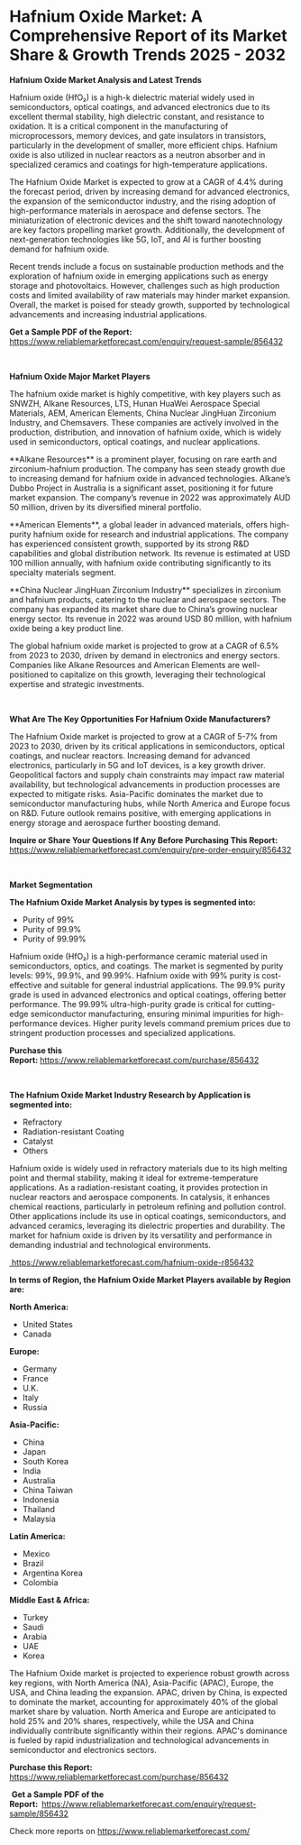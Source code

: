<p><h1>Hafnium Oxide Market: A Comprehensive Report of its Market Share & Growth Trends 2025 - 2032</h1></p><p><strong>Hafnium Oxide Market Analysis and Latest Trends</strong></p>
<p><p>Hafnium oxide (HfO₂) is a high-k dielectric material widely used in semiconductors, optical coatings, and advanced electronics due to its excellent thermal stability, high dielectric constant, and resistance to oxidation. It is a critical component in the manufacturing of microprocessors, memory devices, and gate insulators in transistors, particularly in the development of smaller, more efficient chips. Hafnium oxide is also utilized in nuclear reactors as a neutron absorber and in specialized ceramics and coatings for high-temperature applications.</p><p>The Hafnium Oxide Market is expected to grow at a CAGR of 4.4% during the forecast period, driven by increasing demand for advanced electronics, the expansion of the semiconductor industry, and the rising adoption of high-performance materials in aerospace and defense sectors. The miniaturization of electronic devices and the shift toward nanotechnology are key factors propelling market growth. Additionally, the development of next-generation technologies like 5G, IoT, and AI is further boosting demand for hafnium oxide.</p><p>Recent trends include a focus on sustainable production methods and the exploration of hafnium oxide in emerging applications such as energy storage and photovoltaics. However, challenges such as high production costs and limited availability of raw materials may hinder market expansion. Overall, the market is poised for steady growth, supported by technological advancements and increasing industrial applications.</p></p>
<p><strong>Get a Sample PDF of the Report:&nbsp;</strong> <a href="https://www.reliablemarketforecast.com/enquiry/request-sample/856432?utm_campaign=2226&utm_medium=2&utm_source=Github&utm_content=ia&utm_term=25012025&utm_id=hafnium-oxide">https://www.reliablemarketforecast.com/enquiry/request-sample/856432</a></p>
<p>&nbsp;</p>
<p><strong>Hafnium Oxide Major Market Players</strong></p>
<p><p>The hafnium oxide market is highly competitive, with key players such as SNWZH, Alkane Resources, LTS, Hunan HuaWei Aerospace Special Materials, AEM, American Elements, China Nuclear JingHuan Zirconium Industry, and Chemsavers. These companies are actively involved in the production, distribution, and innovation of hafnium oxide, which is widely used in semiconductors, optical coatings, and nuclear applications.</p><p>**Alkane Resources** is a prominent player, focusing on rare earth and zirconium-hafnium production. The company has seen steady growth due to increasing demand for hafnium oxide in advanced technologies. Alkane’s Dubbo Project in Australia is a significant asset, positioning it for future market expansion. The company’s revenue in 2022 was approximately AUD 50 million, driven by its diversified mineral portfolio.</p><p>**American Elements**, a global leader in advanced materials, offers high-purity hafnium oxide for research and industrial applications. The company has experienced consistent growth, supported by its strong R&D capabilities and global distribution network. Its revenue is estimated at USD 100 million annually, with hafnium oxide contributing significantly to its specialty materials segment.</p><p>**China Nuclear JingHuan Zirconium Industry** specializes in zirconium and hafnium products, catering to the nuclear and aerospace sectors. The company has expanded its market share due to China’s growing nuclear energy sector. Its revenue in 2022 was around USD 80 million, with hafnium oxide being a key product line.</p><p>The global hafnium oxide market is projected to grow at a CAGR of 6.5% from 2023 to 2030, driven by demand in electronics and energy sectors. Companies like Alkane Resources and American Elements are well-positioned to capitalize on this growth, leveraging their technological expertise and strategic investments.</p></p>
<p>&nbsp;</p>
<p><strong>What Are The Key Opportunities For Hafnium Oxide Manufacturers?</strong></p>
<p><p>The Hafnium Oxide market is projected to grow at a CAGR of 5-7% from 2023 to 2030, driven by its critical applications in semiconductors, optical coatings, and nuclear reactors. Increasing demand for advanced electronics, particularly in 5G and IoT devices, is a key growth driver. Geopolitical factors and supply chain constraints may impact raw material availability, but technological advancements in production processes are expected to mitigate risks. Asia-Pacific dominates the market due to semiconductor manufacturing hubs, while North America and Europe focus on R&D. Future outlook remains positive, with emerging applications in energy storage and aerospace further boosting demand.</p></p>
<p><strong>Inquire or Share Your Questions If Any Before Purchasing This Report:</strong> <a href="https://www.reliablemarketforecast.com/enquiry/pre-order-enquiry/856432?utm_campaign=2226&utm_medium=2&utm_source=Github&utm_content=ia&utm_term=25012025&utm_id=hafnium-oxide">https://www.reliablemarketforecast.com/enquiry/pre-order-enquiry/856432</a></p>
<p>&nbsp;</p>
<p><strong>Market Segmentation</strong></p>
<p><strong>The Hafnium Oxide Market Analysis by types is segmented into:</strong></p>
<p><ul><li>Purity of 99%</li><li>Purity of 99.9%</li><li>Purity of 99.99%</li></ul></p>
<p><p>Hafnium oxide (HfO₂) is a high-performance ceramic material used in semiconductors, optics, and coatings. The market is segmented by purity levels: 99%, 99.9%, and 99.99%. Hafnium oxide with 99% purity is cost-effective and suitable for general industrial applications. The 99.9% purity grade is used in advanced electronics and optical coatings, offering better performance. The 99.99% ultra-high-purity grade is critical for cutting-edge semiconductor manufacturing, ensuring minimal impurities for high-performance devices. Higher purity levels command premium prices due to stringent production processes and specialized applications.</p></p>
<p><strong>Purchase this Report:&nbsp;</strong><a href="https://www.reliablemarketforecast.com/purchase/856432?utm_campaign=2226&utm_medium=2&utm_source=Github&utm_content=ia&utm_term=25012025&utm_id=hafnium-oxide">https://www.reliablemarketforecast.com/purchase/856432</a></p>
<p>&nbsp;</p>
<p><strong>The Hafnium Oxide Market Industry Research by Application is segmented into:</strong></p>
<p><ul><li>Refractory</li><li>Radiation-resistant Coating</li><li>Catalyst</li><li>Others</li></ul></p>
<p><p>Hafnium oxide is widely used in refractory materials due to its high melting point and thermal stability, making it ideal for extreme-temperature applications. As a radiation-resistant coating, it provides protection in nuclear reactors and aerospace components. In catalysis, it enhances chemical reactions, particularly in petroleum refining and pollution control. Other applications include its use in optical coatings, semiconductors, and advanced ceramics, leveraging its dielectric properties and durability. The market for hafnium oxide is driven by its versatility and performance in demanding industrial and technological environments.</p></p>
<p><a href="https://www.reliablemarketforecast.com/hafnium-oxide-r856432?utm_campaign=2226&utm_medium=2&utm_source=Github&utm_content=ia&utm_term=25012025&utm_id=hafnium-oxide">&nbsp;https://www.reliablemarketforecast.com/hafnium-oxide-r856432</a></p>
<p><strong>In terms of Region, the Hafnium Oxide Market Players available by Region are:</strong></p>
<p>
    <p> <strong> North America: </strong>
        <ul>
            <li>United States</li>
            <li>Canada</li>
        </ul>
        </p> 
    <p> <strong> Europe: </strong>
        <ul>
            <li>Germany</li>
            <li>France</li>
            <li>U.K.</li>
            <li>Italy</li>
            <li>Russia</li>
        </ul>
        </p> 
    <p> <strong> Asia-Pacific: </strong>
        <ul>
            <li>China</li>
            <li>Japan</li>
            <li>South Korea</li>
            <li>India</li>
            <li>Australia</li>
            <li>China Taiwan</li>
            <li>Indonesia</li>
            <li>Thailand</li>
            <li>Malaysia</li>
        </ul>
        </p> 
    <p> <strong> Latin America: </strong>
        <ul>
            <li>Mexico</li>
            <li>Brazil</li>
            <li>Argentina Korea</li>
            <li>Colombia</li>
        </ul>
        </p> 
    <p> <strong> Middle East & Africa: </strong>
        <ul>
            <li>Turkey</li>
            <li>Saudi</li>
            <li>Arabia</li>
            <li>UAE</li>
            <li>Korea</li>
        </ul>
    </p>
    </p>
<p><p>The Hafnium Oxide market is projected to experience robust growth across key regions, with North America (NA), Asia-Pacific (APAC), Europe, the USA, and China leading the expansion. APAC, driven by China, is expected to dominate the market, accounting for approximately 40% of the global market share by valuation. North America and Europe are anticipated to hold 25% and 20% shares, respectively, while the USA and China individually contribute significantly within their regions. APAC's dominance is fueled by rapid industrialization and technological advancements in semiconductor and electronics sectors.</p></p>
<p><strong>Purchase this Report: </strong><a href="https://www.reliablemarketforecast.com/purchase/856432?utm_campaign=2226&utm_medium=2&utm_source=Github&utm_content=ia&utm_term=25012025&utm_id=hafnium-oxide">https://www.reliablemarketforecast.com/purchase/856432</a></p>
<p>&nbsp;<strong>Get a Sample PDF of the Report:&nbsp;&nbsp;</strong><a href="https://www.reliablemarketforecast.com/enquiry/request-sample/856432?utm_campaign=2226&utm_medium=2&utm_source=Github&utm_content=ia&utm_term=25012025&utm_id=hafnium-oxide">https://www.reliablemarketforecast.com/enquiry/request-sample/856432</a></p>
<p><strong></strong></p>
<p>Check more reports on <a href="https://www.reliablemarketforecast.com/?utm_campaign=2226&utm_medium=2&utm_source=Github&utm_content=ia&utm_term=25012025&utm_id=hafnium-oxide">https://www.reliablemarketforecast.com/</a></p>